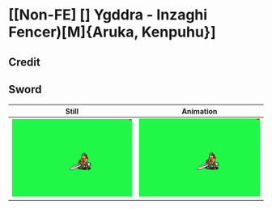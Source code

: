 # [\[Non-FE\] \[\] Ygddra - Inzaghi Fencer\)\[M\]{Aruka, Kenpuhu}]

## Credit


	
## Sword

| Still | Animation |
| :---: | :-------: |
| ![Sword still](./Sword_000.png) | ![Sword animation](./Sword.gif) |
